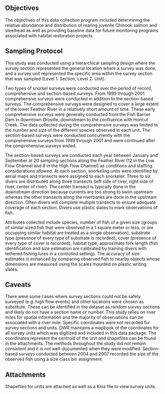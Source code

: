 ## Objectives
The objectives of this data collection program included determining the relative abundance and distribution of rearing juvenile Chinook salmon and steelhead as well as providing baseline data for future monitoring programs associated with habitat restoration projects.

## Sampling Protocol
This study was conducted using a hierarchical sampling design where the survey section represented the general location where a survey was done, and a survey unit represented the specific area within the survey section that was sampled (Level 1: Section, Level 2: Unit).

Two types of snorkel surveys were conducted over the period of record, comprehensive and section-based surveys. From 1999 through 2001 comprehensive surveys were conducted in addition to the section-based surveys. The comprehensive surveys were designed to cover a large extent of the lower Feather River in a relatively short amount of time. These early comprehensive surveys were generally conducted from the Fish Barrier Dam in downtown Oroville, downstream to the confluence with Honcut Creek. The data collected during the comprehensive surveys was limited to the number and size of the different species observed in each unit. The section-based surveys were conducted concurrently with the comprehensive surveys from 1999 through 2001 and were continued after the comprehensive surveys ended. 

The section-based surveys are conducted each year between January and September at 20 sampling sections along the Feather River (12 in the Low Flow Channel and 8 in the High Flow Channel) as conditions and staffing considerations allowed. At each section, snorkeling units were identified by aerial maps and transects were assigned to each snorkeler. Three to six divers are distributed along three transects (left side of river, right side of river, center of river). The center transect is typically done in the downstream direction because currents are too strong to swim upstream whereas the other transects along the riverbanks are done in the upstream direction. Often divers will complete multiple transects to ensure adequate coverage of each section. Divers use plastic slates to mark observations of fish. 

Attributes collected include species, number of fish of a given size (groups of similar sized fish that were observed in a 1 square meter or less, or are occupying similar habitat are treated as a single observation), substrate type (presence of every type of substrate is recorded),  cover (presence of every type of cover is recorded), habitat type, approximate fork length (fish identification and size estimation are calibrated by training divers with tethered fishing lures in a controlled setting). The accuracy of size estimates is enhanced by comparing observed fish to nearby objects whose dimensions are measured using the scales mounted on plastic writing slates. 

## Caveats
There were some cases where survey sections could not be safely surveyed (e.g. high flow events) and other locations were chosen as substitute. These can be identified in the dataset as random survey sections and likely do not have a section name or number. 
This study relies on river miles for spatial information and the majority of observations can be associated with a river mile. Specific coordinates were not recorded for survey sections and units. DWR maintains a mapbook of the coordinates for all survey units which was digitized and included in this data package. The coordinates represent the centroid of the unit and shapefiles can be found in the attachments.
The methods throughout the study did not remain consistent and it is not well-documented when they were modified. 
Section-based surveys conducted between 2004 and 2007 recorded the size of the observed fish using a size class bin assignment. 

## Attachments
Shapefiles for units are attached as well as a Kmz file to view survey units.

